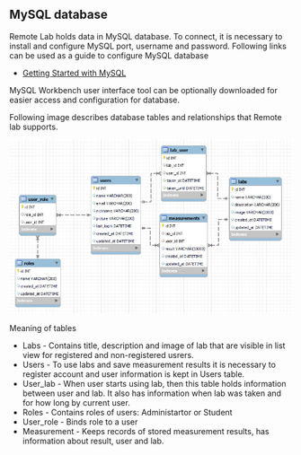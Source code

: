 ## MySQL database

Remote Lab holds data in MySQL database. To connect, it is necessary to install and configure MySQL port, username and password.
Following links can be used as a guide to configure MySQL database
- [Getting Started with MySQL](https://dev.mysql.com/doc/mysql-getting-started/en/)

MySQL Workbench user interface tool can be optionally downloaded for easier access and configuration for database.

Following image describes database tables and relationships that Remote lab supports.

![image](https://raw.githubusercontent.com/PhysicsRemotelab/documentation/gh-pages/img/tables.png)

Meaning of tables
- Labs - Contains title, description and image of lab that are visible in list view for registered and non-registered usrers.
- Users - To use labs and save measurement results it is necessary to register account and user information is kept in Users table.
- User_lab - When user starts using lab, then this table holds information between user and lab. It also has information when lab was taken and for how long by current user.
- Roles - Contains roles of users: Administartor or Student
- User_role - Binds role to a user
- Measurement - Keeps records of stored measurement results, has information about result, user and lab.
